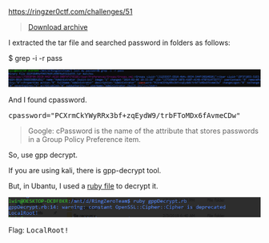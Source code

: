 https://ringzer0ctf.com/challenges/51

>[Download archive]()

I extracted the tar file and searched password in folders as follows: 

$ grep -i -r pass

![grep](Resources/grep.png)


And I found cpassword.

<tt>cpassword="PCXrmCkYWyRRx3bf+zqEydW9/trbFToMDx6fAvmeCDw"</tt>

>Google: cPassword is the name of the attribute that stores passwords in a Group Policy Preference item.

So, use gpp decrypt.

If you are using kali, there is gpp-decrypt tool.

But, in Ubantu, I used a [ruby file](Resources/gppDecrypt.rb) to decrypt it.

![ruby](Resources/lostmypass.png)

Flag: <tt>LocalRoot!</tt>

